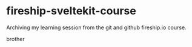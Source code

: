 # fireship-sveltekit-course

Archiving my learning session from the git and github fireship.io course.


brother